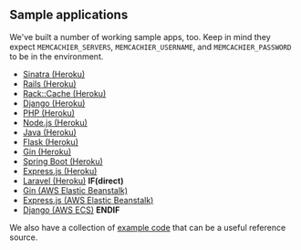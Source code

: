 
## Sample applications

We've built a number of working sample apps, too. Keep in mind they expect
`MEMCACHIER_SERVERS`, `MEMCACHIER_USERNAME`, and `MEMCACHIER_PASSWORD` to be
in the environment.

* [Sinatra (Heroku)](https://github.com/memcachier/examples-sinatra)
* [Rails (Heroku)](https://github.com/memcachier/examples-rails)
* [Rack::Cache (Heroku)](https://github.com/memcachier/examples-rack-cache)
* [Django (Heroku)](https://github.com/memcachier/examples-django)
* [PHP (Heroku)](https://github.com/memcachier/examples-php)
* [Node.js (Heroku)](https://github.com/memcachier/examples-node)
* [Java (Heroku)](https://github.com/memcachier/examples-java)
* [Flask (Heroku)](https://github.com/memcachier/examples-flask)
* [Gin (Heroku)](https://github.com/memcachier/examples-gin)
* [Spring Boot (Heroku)](https://github.com/memcachier/examples-spring-boot)
* [Express.js (Heroku)](https://github.com/memcachier/examples-expressjs)
* [Laravel (Heroku)](https://github.com/memcachier/examples-laravel-heroku)
**IF(direct)**
* [Gin (AWS Elastic Beanstalk)](https://github.com/memcachier/examples-gin/tree/elastic-beanstalk)
* [Express.js (AWS Elastic Beanstalk)](https://github.com/memcachier/expressjs-elastic-beanstalk-tutorial)
* [Django (AWS ECS)](https://github.com/memcachier/django-docker-ecs-tutorial)
**ENDIF**

We also have a collection of [example
code](https://github.com/memcachier/example-code) that can be a useful
reference source.
